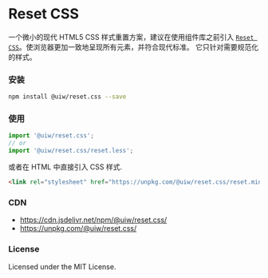 Reset CSS
===

一个微小的现代 HTML5 CSS 样式重置方案，建议在使用组件库之前引入 [`Reset CSS`](https://github.com/uiwjs/reset-css)。使浏览器更加一致地呈现所有元素，并符合现代标准。 它只针对需要规范化的样式。

### 安装

```bash
npm install @uiw/reset.css --save
```

### 使用

```js
import '@uiw/reset.css';
// or
import '@uiw/reset.css/reset.less';
```

或者在 HTML 中直接引入 CSS 样式.

```html
<link rel="stylesheet" href="https://unpkg.com/@uiw/reset.css/reset.min.css">
```

### CDN

- https://cdn.jsdelivr.net/npm/@uiw/reset.css/
- https://unpkg.com/@uiw/reset.css/

### License

Licensed under the MIT License.